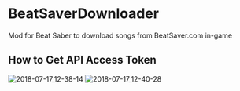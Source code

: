 # BeatSaverDownloader
Mod for Beat Saber to download songs from BeatSaver.com in-game

## How to Get API Access Token
![2018-07-17_12-38-14](https://user-images.githubusercontent.com/18101504/42798676-f960259e-89be-11e8-84be-2b71806f62c5.png)
![2018-07-17_12-40-28](https://user-images.githubusercontent.com/18101504/42798677-f9b04e48-89be-11e8-8e40-9b807ef46116.png)
